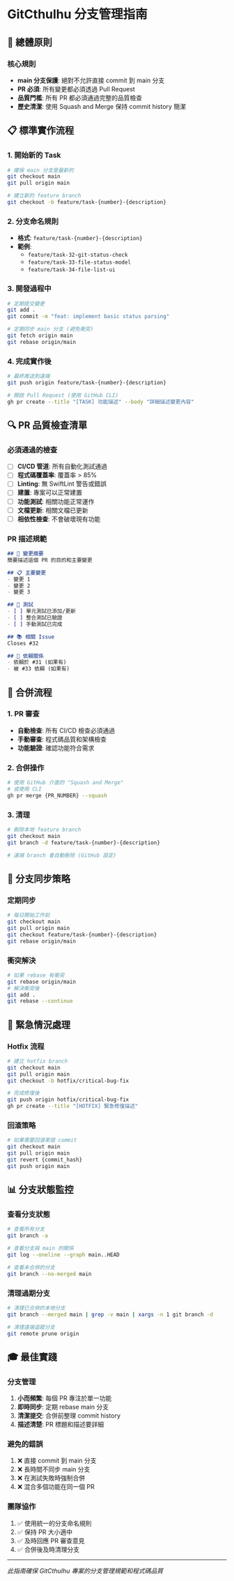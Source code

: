 # GitCthulhu 分支管理指南

## 🎯 總體原則

### 核心規則
- **main 分支保護**: 絕對不允許直接 commit 到 main 分支
- **PR 必須**: 所有變更都必須透過 Pull Request
- **品質門檻**: 所有 PR 都必須通過完整的品質檢查
- **歷史清潔**: 使用 Squash and Merge 保持 commit history 簡潔

## 📋 標準實作流程

### 1. 開始新的 Task
```bash
# 確保 main 分支是最新的
git checkout main
git pull origin main

# 建立新的 feature branch
git checkout -b feature/task-{number}-{description}
```

### 2. 分支命名規則
- **格式**: `feature/task-{number}-{description}`
- **範例**:
  - `feature/task-32-git-status-check`
  - `feature/task-33-file-status-model`
  - `feature/task-34-file-list-ui`

### 3. 開發過程中
```bash
# 定期提交變更
git add .
git commit -m "feat: implement basic status parsing"

# 定期同步 main 分支 (避免衝突)
git fetch origin main
git rebase origin/main
```

### 4. 完成實作後
```bash
# 最終推送到遠端
git push origin feature/task-{number}-{description}

# 開啟 Pull Request (使用 GitHub CLI)
gh pr create --title "[TASK] 功能描述" --body "詳細描述變更內容"
```

## 🔍 PR 品質檢查清單

### 必須通過的檢查
- [ ] **CI/CD 管道**: 所有自動化測試通過
- [ ] **程式碼覆蓋率**: 覆蓋率 > 85%
- [ ] **Linting**: 無 SwiftLint 警告或錯誤
- [ ] **建置**: 專案可以正常建置
- [ ] **功能測試**: 相關功能正常運作
- [ ] **文檔更新**: 相關文檔已更新
- [ ] **相依性檢查**: 不會破壞現有功能

### PR 描述規範
```markdown
## 🎯 變更摘要
簡要描述這個 PR 的目的和主要變更

## 📋 主要變更
- 變更 1
- 變更 2
- 變更 3

## 🧪 測試
- [ ] 單元測試已添加/更新
- [ ] 整合測試已驗證
- [ ] 手動測試已完成

## 📚 相關 Issue
Closes #32

## 🔗 依賴關係
- 依賴於 #31 (如果有)
- 被 #33 依賴 (如果有)
```

## 🚀 合併流程

### 1. PR 審查
- **自動檢查**: 所有 CI/CD 檢查必須通過
- **手動審查**: 程式碼品質和架構檢查
- **功能驗證**: 確認功能符合需求

### 2. 合併操作
```bash
# 使用 GitHub 介面的 "Squash and Merge"
# 或使用 CLI
gh pr merge {PR_NUMBER} --squash
```

### 3. 清理
```bash
# 刪除本地 feature branch
git checkout main
git branch -d feature/task-{number}-{description}

# 遠端 branch 會自動刪除 (GitHub 設定)
```

## 🔄 分支同步策略

### 定期同步
```bash
# 每日開始工作前
git checkout main
git pull origin main
git checkout feature/task-{number}-{description}
git rebase origin/main
```

### 衝突解決
```bash
# 如果 rebase 有衝突
git rebase origin/main
# 解決衝突後
git add .
git rebase --continue
```

## 🚨 緊急情況處理

### Hotfix 流程
```bash
# 建立 hotfix branch
git checkout main
git pull origin main
git checkout -b hotfix/critical-bug-fix

# 完成修復後
git push origin hotfix/critical-bug-fix
gh pr create --title "[HOTFIX] 緊急修復描述"
```

### 回滾策略
```bash
# 如果需要回滾某個 commit
git checkout main
git pull origin main
git revert {commit_hash}
git push origin main
```

## 📊 分支狀態監控

### 查看分支狀態
```bash
# 查看所有分支
git branch -a

# 查看分支與 main 的關係
git log --oneline --graph main..HEAD

# 查看未合併的分支
git branch --no-merged main
```

### 清理過期分支
```bash
# 清理已合併的本地分支
git branch --merged main | grep -v main | xargs -n 1 git branch -d

# 清理遠端追蹤分支
git remote prune origin
```

## 🎓 最佳實踐

### 分支管理
1. **小而頻繁**: 每個 PR 專注於單一功能
2. **即時同步**: 定期 rebase main 分支
3. **清潔提交**: 合併前整理 commit history
4. **描述清楚**: PR 標題和描述要詳細

### 避免的錯誤
1. ❌ 直接 commit 到 main 分支
2. ❌ 長時間不同步 main 分支
3. ❌ 在測試失敗時強制合併
4. ❌ 混合多個功能在同一個 PR

### 團隊協作
1. ✅ 使用統一的分支命名規則
2. ✅ 保持 PR 大小適中
3. ✅ 及時回應 PR 審查意見
4. ✅ 合併後及時清理分支

---

*此指南確保 GitCthulhu 專案的分支管理規範和程式碼品質*
